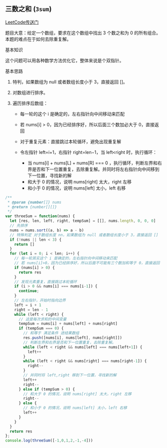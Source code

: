 ## 三数之和 (`3sum`)

[LeetCode传送门](https://leetcode-cn.com/problems/3sum/)

题目大意：给定一个数组，要求在这个数组中找出 3 个数之和为 0 的所有组合。本题的难点在于如何去除重复解。

基本知识

这个问题可以用各种数学方法优化它，整体来说是个双指针。

基本思路
1. 特判，如果数组为 null 或者数组长度小于 3，直接返回 []。
2. 对数组进行排序。
3. 遍历排序后数组：

    * 每一轮的这个 i 是确定的，左右指针向中间移动来匹配
    * 若 nums[i] > 0，因为已经排序好，所以后面三个数加必大于 0，直接返回
    * 对于重复元素：直接跳过本轮循环，避免出现重复解
    * 令左指针 left=i+1，右指针 right=len−1，当 left<right 时，执行循环：

      * 当 nums[i] + nums[L] + nums[R] === 0 ，执行循环，判断左界和右界是否和下一位置重复，去除重复解。并同时将左右指针向中间移到下一位置，寻找新的解
      * 和大于 0 的情况，说明 nums[right] 太大，right 左移
      * 和小于 0 的情况，说明 nums[left] 太小，left 右移

```JavaScript
/**
 * @param {number[]} nums
 * @return {number[][]}
 */
var threeSum = function(nums) {
  let [res, len, left, right, tempSum] = [[], nums.length, 0, 0, 0]
  // 先排序
  nums = nums.sort((a, b) => a - b)
  // 特殊判定 对于数组长度 nn，如果数组为 null 或者数组长度小于 3，直接返回 []
  if (!nums || len < 3) {
    return []
  }
  for (let i = 0; i < len; i++) {
    // 每一轮其实这个 i 是确定的，左右指针向中间移动来匹配
    // 若 nums[i]>0，因为已经排序好，所以后面不可能有三个数加和等于 0，直接返回
    if (nums[i] > 0) {
      return res
    }
    // 发现元素重复，直接跳过本轮循环
    if (i > 0 && nums[i] === nums[i-1]) {
      continue;
    }
    // 左右指针，开始时指向边界
    left = i + 1
    right = len - 1
    while (left < right) {
      // 这是每次求和的中间变量
      tempSum = nums[i] + nums[left] + nums[right]
      if (tempSum === 0) {
        // 和等于 满足条件 进结果数组
        res.push([nums[i], nums[left], nums[right]])
        // 判断左界和右界是否和下一位置重复，去除重复解。
        while (left < right && nums[left] === nums[left+1]) {
          left++
        }
        while (left < right && nums[right] === nums[right-1]) {
          right--
        }
        // 并同时将 left,right 移到下一位置，寻找新的解
        left++
        right--
      } else if (tempSum > 0) {
        // 和大于 0 的情况，说明 nums[right] 太大，right 左移
        right--
      } else {
        // 和小于 0 的情况，说明 nums[left] 太小，left 右移
        left++
      }
    }
  }
  return res
};
console.log(threeSum([-1,0,1,2,-1,-4]))

```